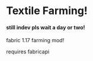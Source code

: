 # Textile Farming!
#### still indev pls wait a day or two!

fabric 1.17 farming mod!

requires fabricapi
